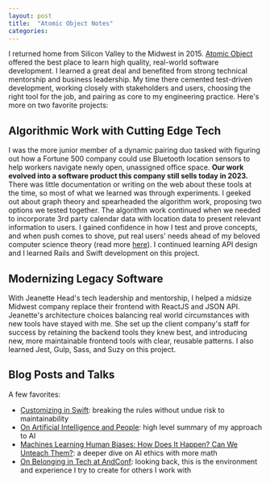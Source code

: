 ```yaml
---
layout: post
title:  "Atomic Object Notes"
categories:
---
```


I returned home from Silicon Valley to the Midwest in 2015. [Atomic Object][atomic-object-home] offered the best place to learn high quality, real-world software development. I learned a great deal and benefited from strong technical mentorship and business leadership.  My time there cemented test-driven development, working closely with stakeholders and users, choosing the right tool for the job, and pairing as core to my engineering practice. Here's more on two favorite projects:


## Algorithmic Work with Cutting Edge Tech
I was the more junior member of a dynamic pairing duo tasked with figuring out how a Fortune 500 company could use Bluetooth location sensors to help workers navigate newly open, unassigned office space. **Our work evolved into a software product this company still sells today in 2023.** There was little documentation or writing on the web about these tools at the time, so most of what we learned was through experiments. I geeked out about graph theory and spearheaded the algorithm work, proposing two options we tested together. The algorithm work continued when we needed to incorporate 3rd party calendar data with location data to present relevant information to users. I gained confidence in how I test and prove concepts, and when push comes to shove, put real users' needs ahead of my beloved computer science theory (read more [here][core-location-blog]). I continued learning API design and I learned Rails and Swift development on this project.  


## Modernizing Legacy Software
With Jeanette Head's tech leadership and mentorship, I helped a midsize Midwest company replace their frontend with ReactJS and JSON API. Jeanette's architecture choices balancing real world circumstances with new tools have stayed with me. She set up the client company's staff for success by retaining the backend tools they knew best, and introducing new, more maintainable frontend tools with clear, reusable patterns. I also learned Jest, Gulp, Sass, and Suzy on this project.

## Blog Posts and Talks
A few favorites:
* [Customizing in Swift][swift-blog]: breaking the rules without undue risk to maintainability
* [On Artificial Intelligence and People][ai-blog]: high level summary of my approach to AI
* [Machines Learning Human Biases: How Does It Happen? Can We Unteach Them?][ai-bias-talk]: a deeper dive on AI ethics with more math
* [On Belonging in Tech at AndConf][andconf-blog]: looking back, this is the environment and experience I try to create for others I work with


[atomic-object-home]: https://atomicobject.com
[atomic-object-spin]: https://spin.atomicobject.com/author/devney-hamilton/
[steelcase-work-advisor]: https://info.steelcase.com/workplace-advisor
[core-location-blog]: https://spin.atomicobject.com/2016/04/18/monitoring-over-20-ibeacon-regions/
[swift-blog]: https://spin.atomicobject.com/2016/10/24/customizing-uiwebview-pdfs-swift/
[ai-blog]: https://spin.atomicobject.com/2017/01/12/machine-learning-ethics/
[andconf-blog]: https://spin.atomicobject.com/2016/09/13/andconf/
[ruby-blog]: https://spin.atomicobject.com/2016/05/20/customize-activeadmin-forms/
[ai-bias-talk]: https://speakerdeck.com/devneyhamilton/machines-learning-human-biases-how-does-it-happen-can-we-unteach-them
[screensharing-blog]: https://spin.atomicobject.com/2016/11/08/screen-sharing/
